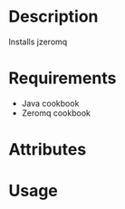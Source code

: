 Description
===========

Installs jzeromq

Requirements
============
* Java cookbook
* Zeromq cookbook

Attributes
==========

Usage
=====
